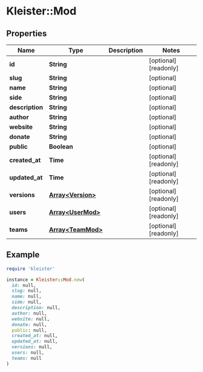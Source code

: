 # Kleister::Mod

## Properties

| Name | Type | Description | Notes |
| ---- | ---- | ----------- | ----- |
| **id** | **String** |  | [optional][readonly] |
| **slug** | **String** |  | [optional] |
| **name** | **String** |  | [optional] |
| **side** | **String** |  | [optional] |
| **description** | **String** |  | [optional] |
| **author** | **String** |  | [optional] |
| **website** | **String** |  | [optional] |
| **donate** | **String** |  | [optional] |
| **public** | **Boolean** |  | [optional] |
| **created_at** | **Time** |  | [optional][readonly] |
| **updated_at** | **Time** |  | [optional][readonly] |
| **versions** | [**Array&lt;Version&gt;**](Version.md) |  | [optional][readonly] |
| **users** | [**Array&lt;UserMod&gt;**](UserMod.md) |  | [optional][readonly] |
| **teams** | [**Array&lt;TeamMod&gt;**](TeamMod.md) |  | [optional][readonly] |

## Example

```ruby
require 'kleister'

instance = Kleister::Mod.new(
  id: null,
  slug: null,
  name: null,
  side: null,
  description: null,
  author: null,
  website: null,
  donate: null,
  public: null,
  created_at: null,
  updated_at: null,
  versions: null,
  users: null,
  teams: null
)
```

